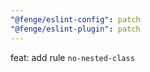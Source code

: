 ```yaml
---
"@fenge/eslint-config": patch
"@fenge/eslint-plugin": patch
---
```


feat: add rule `no-nested-class`
